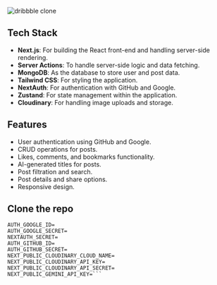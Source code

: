![dribbble clone](https://res.cloudinary.com/driaaeuhp/image/upload/v1722952448/myPortfolio/private/t7moxq5emam50zapp32h.jpg)

## Tech Stack

- **Next.js**: For building the React front-end and handling server-side rendering.
- **Server Actions**: To handle server-side logic and data fetching.
- **MongoDB**: As the database to store user and post data.
- **Tailwind CSS**: For styling the application.
- **NextAuth**: For authentication with GitHub and Google.
- **Zustand**: For state management within the application.
- **Cloudinary**: For handling image uploads and storage.

## Features

- User authentication using GitHub and Google.
- CRUD operations for posts.
- Likes, comments, and bookmarks functionality.
- AI-generated titles for posts.
- Post filtration and search.
- Post details and share options.
- Responsive design.


## Clone the repo

```MONGOOSE_URI=
AUTH_GOOGLE_ID=
AUTH_GOOGLE_SECRET=
NEXTAUTH_SECRET=
AUTH_GITHUB_ID=
AUTH_GITHUB_SECRET=
NEXT_PUBLIC_CLOUDINARY_CLOUD_NAME=
NEXT_PUBLIC_CLOUDINARY_API_KEY=
NEXT_PUBLIC_CLOUDINARY_API_SECRET=
NEXT_PUBLIC_GEMINI_API_KEY=```

